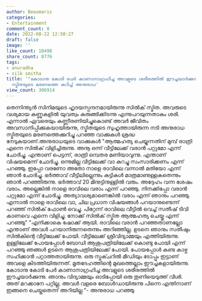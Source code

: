 ```yaml
---
author: Beaumaris
categories:
- Entertainment
comment_count: 0
date: 2022-08-22 12:50:27
draft: false
image: ''
like_count: 10498
share_count: 8776
tags:
- anuradha
- silk smitha
title: '"കോടാനു കോടി പേർ കാണാനാ​ഗ്രഹിച്ച അവളുടെ ശരീരത്തിൽ ഈച്ചയാർക്കുന്നു", സിൽക്ക്
  സ്മിതയുടെ മരണത്തെ കുറിച്ച് അനുരാധ'
view_count: 306914
---
```


തെന്നിന്ത്യൻ സിനിമയുടെ ഹൃദയസ്പന്ദനമായിരുന്നു സിൽക് സ്മിത. അവരുടെ വശ്യമായ കണ്ണുകളിൽ യുവത്വം കുരുങ്ങിക്കിടന്നു എന്നുപറയുന്നതാകും ശരി. എന്നാൽ ഏവരെയും കണ്ണീരണിയിച്ചുകൊണ്ട് അവർ ജീവിതം അവസാനിപ്പിക്കുകയായിരുന്നു, സ്മിതയുടെ സുഹൃത്തായിരുന്ന നടി അനുരാധ സ്മിതയുടെ മരണത്തെക്കുറിച്ചു പറഞ്ഞ വാക്കുകൾ ശ്രദ്ധ നേടുകയാണ്.അനുരാധയുടെ വാക്കുകൾ "ആത്മഹത്യ ചെയ്യുന്നതിന് മുമ്പ് രാത്രി എന്നെ സിൽക് വിളിച്ചിരുന്നു. അനൂ ഒന്ന് വീട്ടിലേക്ക് വരാൻ പറ്റുമോ എന്ന് ചോദിച്ചു. എന്താണ് പെട്ടന്ന്, രാത്രി ഒമ്പതര മണിയാവുന്നു. എന്താണ് വിഷയമെന്ന് ചോദിച്ചു. ഒന്നുമില്ല വീട്ടിലേക്ക് വാ കുറച്ചു സംസാരിക്കണം എന്ന് പറഞ്ഞു. ഇപ്പോ വരണോ അതോ നാളെ രാവിലെ വന്നാൽ മതിയോ എന്ന് ഞാൻ ചോദിച്ചു. ഭർത്താവ് വീട്ടിലില്ലെന്നും കുട്ടികൾ മാത്രമാണുള്ളകതെന്നും ഞാൻ പറ‍ഞ്ഞിരുന്നു. ഭർത്താവ് 20 മിനുട്ടിനുള്ളിൽ വരും. അദ്ദേഹം വന്ന ശേഷം വരാം. അല്ലെങ്കിൽ നാളെ രാവിലെ വരാം എന്ന് പറഞ്ഞു. നിനക്കിപ്പോ വരാൻ പറ്റുമോ എന്ന് ചോദിച്ചു. അത്യാവശ്യമാണെങ്കിൽ വരാം എന്ന് ഞാനും പറഞ്ഞു. എന്നാൽ നാളെ രാവിലെ വാ, ചില പ്രധാന വിഷയങ്ങൾ പറയാനുണ്ടെന്ന് പറഞ്ഞ് സിൽക് ഫോൺ വെച്ചു. പിറ്റേന്ന് രാവിലെ വീട്ടിൽ വെച്ച് സതീഷ് ടിവി കാണവെ എന്നെ വിളിച്ചു. നോക്ക് സിൽക് സ്മിത ആത്മഹത്യ ചെയ്തു എന്ന് പറഞ്ഞു" "എനിക്കാകെ ഷോക്ക് ആയി. രാവിലെ വരാൻ പറഞ്ഞതാണല്ലോ എന്താണ് അവൾ പറയാനിരുന്നതെന്നും അറിഞ്ഞില്ല. ഉടനെ ഞാനും സതീഷും സിൽകിന്റെ വീട്ടിലേക്ക് പോയി. വീട്ടിലേക്ക് ശ്രീവിദ്യാമ്മയും എത്തിയിരുന്നു. ഉള്ളിലേക്ക് പോയപ്പോൾ ബോഡി ആശുപത്രിയിലേക്ക് കൊണ്ടു പോയി എന്ന് പറഞ്ഞു ഞങ്ങൾ ഉടനെ ആശുപത്രിയിലേക്ക് പോയി. പോയപ്പോൾ കണ്ട കാഴ്ച സഹിക്കാൻ പറ്റാത്തതായിരുന്നു. ഒരു സ്ട്രക്ചറിൽ മീഡിയും ടോപ്പും ഇട്ടാണ് അവളെ കിടത്തിയിരുന്നത്. മൃതദേഹത്തിന്റെ മുഖത്തെല്ലാം ഈച്ചകളായിരുന്നു. കോടാനു കോടി പേർ കാണാനാ​ഗ്രഹിച്ച അവളുടെ ശരീരത്തിൽ ഈച്ചയാർക്കുന്നു. ഞാനും വിദ്യാമ്മയും ഓടിപ്പോയി ഒരു തുണിയെടുത്ത് വീശി. അത് മറക്കാനേ പറ്റില്ല. അവൾ വളരെ ബോൾഡായിരുന്നു പിന്നെ എന്തിനാണ് ഇങ്ങനെ ചെയ്തതെന്ന് അറിയില്ല "- അനുരാധ പറ‍ഞ്ഞു
